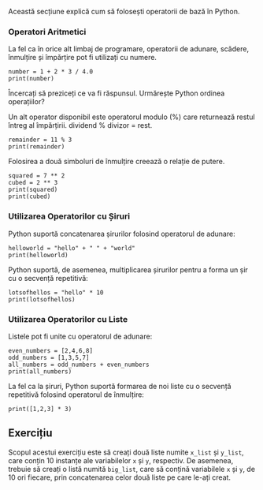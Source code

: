 Această secțiune explică cum să folosești operatorii de bază în Python.

### Operatori Aritmetici       

La fel ca în orice alt limbaj de programare, operatorii de adunare, scădere, înmulțire și împărțire pot fi utilizați cu numere.

    number = 1 + 2 * 3 / 4.0
    print(number)

Încercați să preziceți ce va fi răspunsul. Urmărește Python ordinea operațiilor?

Un alt operator disponibil este operatorul modulo (%) care returnează restul întreg al împărțirii. dividend % divizor = rest.

    remainder = 11 % 3
    print(remainder)

Folosirea a două simboluri de înmulțire creează o relație de putere.

    squared = 7 ** 2
    cubed = 2 ** 3
    print(squared)
    print(cubed)

### Utilizarea Operatorilor cu Șiruri

Python suportă concatenarea șirurilor folosind operatorul de adunare:

    helloworld = "hello" + " " + "world"
    print(helloworld)

Python suportă, de asemenea, multiplicarea șirurilor pentru a forma un șir cu o secvență repetitivă:

    lotsofhellos = "hello" * 10
    print(lotsofhellos)

### Utilizarea Operatorilor cu Liste

Listele pot fi unite cu operatorul de adunare:

    even_numbers = [2,4,6,8]
    odd_numbers = [1,3,5,7]
    all_numbers = odd_numbers + even_numbers
    print(all_numbers)

La fel ca la șiruri, Python suportă formarea de noi liste cu o secvență repetitivă folosind operatorul de înmulțire:

    print([1,2,3] * 3)

Exercițiu
--------

Scopul acestui exercițiu este să creați două liste numite `x_list` și `y_list`,
care conțin 10 instanțe ale variabilelor `x` și `y`, respectiv.
De asemenea, trebuie să creați o listă numită `big_list`, care să conțină
variabilele `x` și `y`, de 10 ori fiecare, prin concatenarea celor două liste pe care le-ați creat.